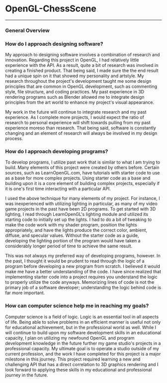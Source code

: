 # <h1> OpenGL-ChessScene </h1>
<hr>

<h3> General Overview </h3>

<h3>How do I approach designing software? </h3>
<p>My approach to designing software involves a combination of research and innovation. Regarding this project in OpenGL, I had relatively little experience with the API. As a result, quite a bit of research was involved in creating a finished product. That being said, I made sure the the end result had a unique spin on it that showed my personality and artstyle. My research throughout the project's development taught me some design principles that are common in OpenGL development, such as commenting style, file structure, and coding practices. My past experience in 3D rendering programs such as Blender allowed me to integrate design principles from the art world to enhance my project's visual appearance.</p>
<p>My work in the future will continue to integrate research and my past experience. As I complete more projects, I would expect the ratio of research to personal experience will shift towards pulling from my past experience moreso than research. That being said, software is constantly changing and an element of research will always be involved in my design process.</p>

<h3>How do I approach developing programs?</h3>
<p>To develop programs, I utilize past work that is similar to what I am trying to build. Many elements of this project were created by others before. Certain sources, such as LearnOpenGL.com, have tutorials with starter code to use as a base for more complex projects. Using starter code as a base and building upon it is a core element of building complex projects, especially if it is one's first time interacting with a particular API.</p>
<p> I used the above technique for many elements of my project. For instance, I was inexperienced with utilizing lighting in particular, as many of my video game projects in the past have been 2D programs. To get started with 3D lighting, I read through LearnOpenGL's lighting module and utilized its starting code to initially set up the lights. I had to do a bit of tweaking to make the code work with my shader program, position the lights appropriately, and have the lights produce the correct color, ambient, diffuse, and specular values. Without the starter code as a guide, developing the lighting portion of the program would have taken a considerably longer period of time to achieve the same result. </p>
<p> This was not always my preferred way of developing programs, however. In the past, I thought it would be prudent to read through the logic of a program before developing a new program from scratch. I believed it would make me have a better understanding of the code. I have since realized that implementing starter code into a project requires you understand the logic to properly utilize the code anyways. Memorizing lines of code is not the primary job of a software developer; understanding the logic behind code is far more important. </p>

<h3>How can computer science help me in reaching my goals?</h3>
<p> Computer science is a field of logic. Logic is an essential tool in all aspects of life. Being able to solve problems in an efficient manner is useful not only for educational achievement, but in the professional world as well. While I will continue to build upon my software development skills in an educational capacity, I plan on utilizing my newfound OpenGL and program development knowledge in the future further my game studio's projects in a professional capacity. My ultimate goal is to operate a studio outside of my current profession, and the work I have completed for this project is a major milestone in this journey. This project required learning a new and challenging API that has a direct correlation to 3D graphics rendering and I look forward to applying these skills in my educational and professional journey in the future. </p>
